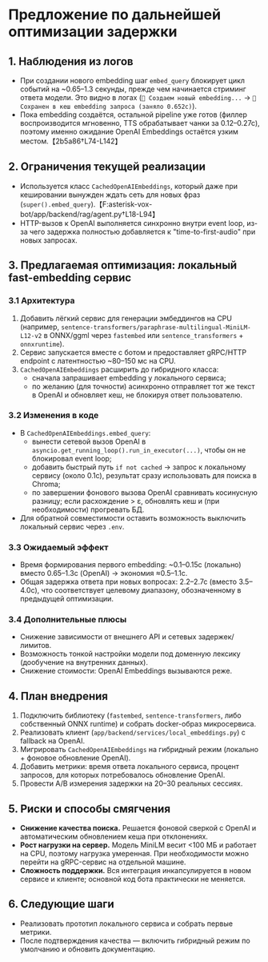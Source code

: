 # Предложение по дальнейшей оптимизации задержки

## 1. Наблюдения из логов
- При создании нового embedding шаг `embed_query` блокирует цикл событий на ~0.65–1.3 секунды, прежде чем начинается стриминг ответа модели. Это видно в логах (`🔄 Создаем новый embedding...` → `💾 Сохранен в кеш embedding запроса (заняло 0.652с)`).
- Пока embedding создаётся, остальной pipeline уже готов (филлер воспроизводится мгновенно, TTS обрабатывает чанки за 0.12–0.27с), поэтому именно ожидание OpenAI Embeddings остаётся узким местом.【2b5a86†L74-L142】

## 2. Ограничения текущей реализации
- Используется класс `CachedOpenAIEmbeddings`, который даже при кешировании вынужден ждать сеть для новых фраз (`super().embed_query`).【F:asterisk-vox-bot/app/backend/rag/agent.py†L18-L94】
- HTTP-вызов к OpenAI выполняется синхронно внутри event loop, из-за чего задержка полностью добавляется к "time-to-first-audio" при новых запросах.

## 3. Предлагаемая оптимизация: локальный fast-embedding сервис
### 3.1 Архитектура
1. Добавить лёгкий сервис для генерации эмбеддингов на CPU (например, `sentence-transformers/paraphrase-multilingual-MiniLM-L12-v2` в ONNX/ggml через `fastembed` или `sentence_transformers` + `onnxruntime`).
2. Сервис запускается вместе с ботом и предоставляет gRPC/HTTP endpoint с латентностью ~80–150 мс на CPU.
3. `CachedOpenAIEmbeddings` расширить до гибридного класса:
   - сначала запрашивает embedding у локального сервиса;
   - по желанию (для точности) асинхронно отправляет тот же текст в OpenAI и обновляет кеш, не блокируя ответ пользователю.

### 3.2 Изменения в коде
- В `CachedOpenAIEmbeddings.embed_query`:
  - вынести сетевой вызов OpenAI в `asyncio.get_running_loop().run_in_executor(...)`, чтобы он не блокировал event loop;
  - добавить быстрый путь `if not cached` → запрос к локальному сервису (около 0.1с), результат сразу использовать для поиска в Chroma;
  - по завершении фонового вызова OpenAI сравнивать косинусную разницу; если расхождение > ε, обновлять кеш и (при необходимости) прогревать БД.
- Для обратной совместимости оставить возможность выключить локальный сервис через `.env`.

### 3.3 Ожидаемый эффект
- Время формирования первого embedding: ~0.1–0.15с (локально) вместо 0.65–1.3с (OpenAI) → экономия ≈0.5–1.1с.
- Общая задержка ответа при новых вопросах: 2.2–2.7с (вместо 3.5–4.0с), что соответствует целевому диапазону, обозначенному в предыдущей оптимизации.

### 3.4 Дополнительные плюсы
- Снижение зависимости от внешнего API и сетевых задержек/лимитов.
- Возможность тонкой настройки модели под доменную лексику (дообучение на внутренних данных).
- Снижение стоимости: OpenAI Embeddings вызываются реже.

## 4. План внедрения
1. Подключить библиотеку (`fastembed`, `sentence-transformers`, либо собственный ONNX runtime) и собрать docker-образ микросервиса.
2. Реализовать клиент (`app/backend/services/local_embeddings.py`) с fallback на OpenAI.
3. Мигрировать `CachedOpenAIEmbeddings` на гибридный режим (локально + фоновое обновление OpenAI).
4. Добавить метрики: время ответа локального сервиса, процент запросов, для которых потребовалось обновление OpenAI.
5. Провести A/B измерения задержки на 20–30 реальных сессиях.

## 5. Риски и способы смягчения
- **Снижение качества поиска.** Решается фоновой сверкой с OpenAI и автоматическим обновлением кеша при отклонениях.
- **Рост нагрузки на сервер.** Модель MiniLM весит <100 МБ и работает на CPU, поэтому нагрузка умеренная. При необходимости можно перейти на gRPC-сервис на отдельной машине.
- **Сложность поддержки.** Вся интеграция инкапсулируется в новом сервисе и клиенте; основной код бота практически не меняется.

## 6. Следующие шаги
- Реализовать прототип локального сервиса и собрать первые метрики.
- После подтверждения качества — включить гибридный режим по умолчанию и обновить документацию.


